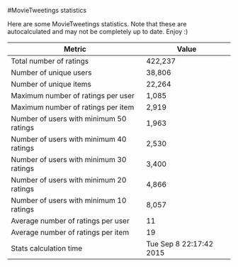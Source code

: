 #MovieTweetings statistics

Here are some MovieTweetings statistics. Note that these are autocalculated and may not be completely up to date. Enjoy :)

Metric | Value
--- | ---
Total number of ratings                 | 422,237
Number of unique users                  | 38,806
Number of unique items                  | 22,264
Maximum number of ratings per user      | 1,085
Maximum number of ratings per item      | 2,919
Number of users with minimum 50 ratings | 1,963
Number of users with minimum 40 ratings | 2,530
Number of users with minimum 30 ratings | 3,400
Number of users with minimum 20 ratings | 4,866
Number of users with minimum 10 ratings | 8,057
Average number of ratings per user      | 11
Average number of ratings per item      | 19
Stats calculation time                  | Tue Sep  8 22:17:42 2015

